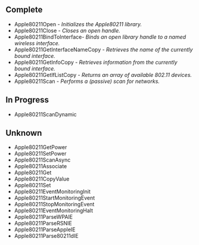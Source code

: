 ## Complete ##
  * Apple80211Open - _Initializes the Apple80211 library._
  * Apple80211Close - _Closes an open handle._
  * Apple80211BindToInterface- _Binds an open library handle to a named wireless interface._
  * Apple80211GetInterfaceNameCopy - _Retrieves the name of the currently bound interface._
  * Apple80211GetInfoCopy - _Retrieves information from the currently bound interface._
  * Apple80211GetIfListCopy - _Returns an array of available 802.11 devices._
  * Apple80211Scan - _Performs a (passive) scan for networks._

## In Progress ##

  * Apple80211ScanDynamic

## Unknown ##
  * Apple80211GetPower
  * Apple80211SetPower
  * Apple80211ScanAsync
  * Apple80211Associate
  * Apple80211Get
  * Apple80211CopyValue
  * Apple80211Set
  * Apple80211EventMonitoringInit
  * Apple80211StartMonitoringEvent
  * Apple80211StopMonitoringEvent
  * Apple80211EventMonitoringHalt
  * Apple80211ParseWPAIE
  * Apple80211ParseRSNIE
  * Apple80211ParseAppleIE
  * Apple80211Parse80211dIE
